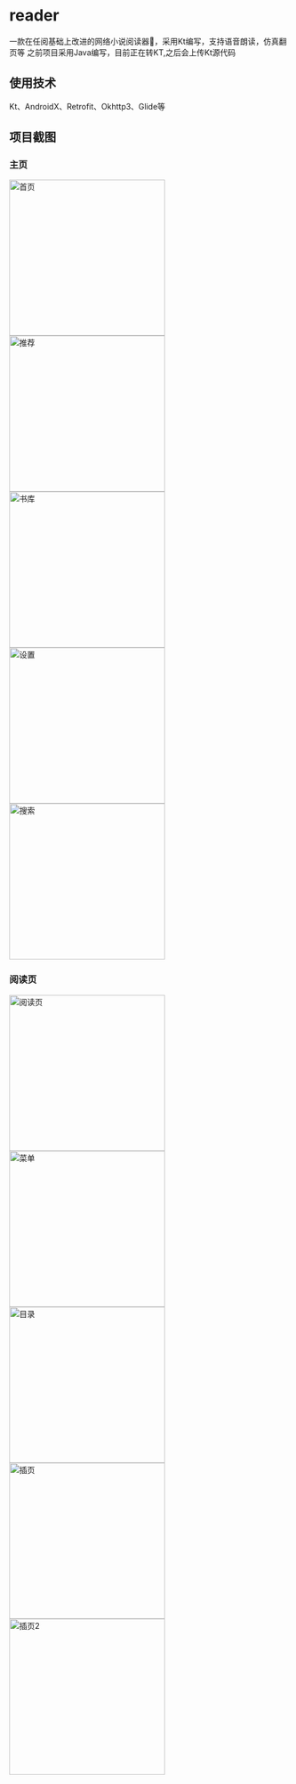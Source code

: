 # reader
一款在任阅基础上改进的网络小说阅读器📕，采用Kt编写，支持语音朗读，仿真翻页等
之前项目采用Java编写，目前正在转KT,之后会上传Kt源代码

## 使用技术 
Kt、AndroidX、Retrofit、Okhttp3、Glide等

## 项目截图
### 主页
<img src="https://github.com/390057892/reader/blob/master/screenshot/%E9%A6%96%E9%A1%B5.jpg" width="280" alt="首页"/> <img src="https://github.com/390057892/reader/blob/master/screenshot/%E6%8E%A8%E8%8D%90.jpg" width="280" alt="推荐"/><img src="https://github.com/390057892/reader/blob/master/screenshot/%E4%B9%A6%E5%BA%93.jpg" width="280" alt="书库"/> 
<img src="https://github.com/390057892/reader/blob/master/screenshot/%E8%AE%BE%E7%BD%AE.png" width="280" alt="设置"/> <img src="https://github.com/390057892/reader/blob/master/screenshot/%E6%90%9C%E7%B4%A2.png" width="280" alt="搜索"/>

### 阅读页
<img src="https://github.com/390057892/reader/blob/master/screenshot/%E9%98%85%E8%AF%BB%E9%A1%B5.png" width="280" alt="阅读页"/> <img src="https://github.com/390057892/reader/blob/master/screenshot/%E9%98%85%E8%AF%BB%E9%A1%B5%E8%8F%9C%E5%8D%95.png" width="280" alt="菜单"/> <img src="https://github.com/390057892/reader/blob/master/screenshot/%E4%B9%A6%E7%B1%8D%E7%9B%AE%E5%BD%95.png" width="280" alt="目录"/> 
<img src="https://github.com/390057892/reader/blob/master/screenshot/%E6%8F%92%E9%A1%B51.jpg" width="280" alt="插页"/> <img src="https://github.com/390057892/reader/blob/master/screenshot/%E6%8F%92%E9%A1%B52.jpg" width="280" alt="插页2"/>
